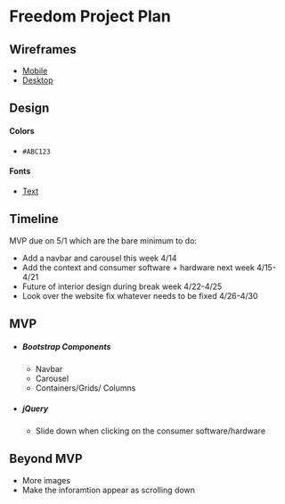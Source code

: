 # Freedom Project Plan

## Wireframes
* [Mobile](https://github.com/kostelal0688/sep10-freedom-projec/assets/146861788/6157374a-a7f0-4617-8cee-0e6c87d10849)
* [Desktop](https://github.com/kostelal0688/sep10-freedom-projec/assets/146861788/878e4e2f-4483-43dd-aca7-abc08f3e0838)
  
## Design
#### Colors
* `#ABC123`

#### Fonts
* [Text](URL)

## Timeline
MVP due on 5/1 which are the bare minimum to do:
  * Add a navbar and carousel this week 4/14
  * Add the context and consumer software + hardware next week 4/15-4/21
  * Future of interior design during break week 4/22-4/25
  * Look over the website fix whatever needs to be fixed 4/26-4/30

## MVP
* ##### Bootstrap Components
  *  Navbar
  *  Carousel
  *  Containers/Grids/ Columns 
* ##### jQuery
  * Slide down when clicking on the consumer software/hardware

## Beyond MVP
* More images
* Make the inforamtion appear as scrolling down 
